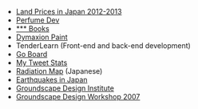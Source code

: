 - [Land Prices in Japan 2012-2013](/works/webland/)
- [Perfume Dev](/works/perfume_dev/)
- [*** Books](/works/bookshelf/)
- [Dymaxion Paint](/works/dymaxion-paint/)
- TenderLearn (Front-end and back-end development)
- [Go Board](/works/goban.js/)
- [My Tweet Stats](/works/tweet/)
- [Radiation Map](/works/radiation/) (Japanese)
- [Earthquakes in Japan](/works/eqjp/)
- [Groundscape Design Institute](http://www.groundscape.jp/)
- [Groundscape Design Workshop 2007](http://www.groundscape.jp/workshop/)
